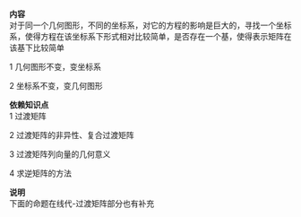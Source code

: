 **内容**  
对于同一个几何图形，不同的坐标系，对它的方程的影响是巨大的，寻找一个坐标系，使得方程在该坐标系下形式相对比较简单，是否存在一个基，使得表示矩阵在该基下比较简单  
  
1 几何图形不变，变坐标系  
  
2 坐标系不变，变几何图形  
  
**依赖知识点**  
1 过渡矩阵  
  
2 过渡矩阵的非异性、复合过渡矩阵  
  
3 过渡矩阵列向量的几何意义  
  
4 求逆矩阵的方法  
  
**说明**  
下面的命题在线代-过渡矩阵部分也有补充  
